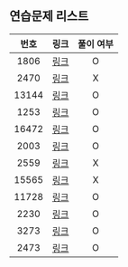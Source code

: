 ## 연습문제 리스트
|번호|링크|풀이 여부|
|:---:|:---:|:---:|
|1806|[링크](http://boj.kr/1806)|O|
|2470|[링크](http://boj.kr/2470)|X|
|13144|[링크](http://boj.kr/13144)|O|
|1253|[링크](http://boj.kr/1253)|O|
|16472|[링크](http://boj.kr/16472)|O|
|2003|[링크](http://boj.kr/2003)|O|
|2559|[링크](http://boj.kr/2559)|X|
|15565|[링크](http://boj.kr/15565)|X|
|11728|[링크](http://boj.kr/11728)|O|
|2230|[링크](http://boj.kr/2230)|O|
|3273|[링크](http://boj.kr/3273)|O|
|2473|[링크](http://boj.kr/2473)|O|
